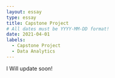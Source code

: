 ```yaml
---
layout: essay
type: essay
title: Capstone Project
# All dates must be YYYY-MM-DD format!
date: 2021-04-01
labels:
  - Capstone Project
  - Data Analytics
---
```


I Will update soon!
